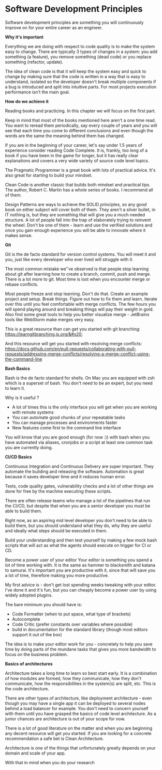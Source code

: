 # Software Development Principles

Software development principles are something you will continuously improve on for your entire career as an engineer.



**Why it's important**

Everything we are doing with respect to code quality is to make the system easy to change. There are typically 3 types of changes in a system: you add something (a feature), you remove something (dead code) or you replace something (refactor, update).

The idea of clean code is that it will keep the system easy and quick to change by making sure that the code is written in a way that is easy to understand, isolated so the developer doesn't break multiple components if a bug is introduced and split into intuitive parts. For most projects execution performance isn't the main goal.



**How do we achieve it**

Reading books and practicing. In this chapter we will focus on the first part.

Keep in mind that most of the books mentioned here aren't a one time read. You want to reread them periodically, say every couple of years and you will see that each time you come to different conclusions and even though the words are the same the meaning behind them has changed.

If you are in the beginning of your career, let's say under 1.5 years of experience consider reading Code Complete. It is, frankly, too long of a book if you have been in the game for longer, but it has really clear explanations and covers a very wide variety of source code level topics.

The Pragmatic Programmer is a great book with lots of practical advice. It's also great for starting to build your mindset.

Clean Code is another classic that builds both mindset and practical tips. The author, Robert C. Martin has a whole series of books. I recommend all of them.

Design Patterns are ways to achieve the SOLID principles, so any good book on either subject will cover both of them. They aren't a silver bullet, in IT nothing is, but they are something that will give you a much needed structure. A lot of people fall into the trap of elaborately trying to reinvent the wheel. Don't be one of them - learn and use the verified solutions and once you gain enough experience you will be able to innovate where it makes sense.



**Git**

Git is the de facto standard for version control systems. You will meet it and you, just like every developer who ever lived will struggle with it.

The most common mistake we’'ve observed is that people stop learning about git after learning how to create a branch, commit, push and merge. There is a lot more to git. Most time is lost when you encounter merge or rebase conflicts.

Most people freeze and stop learning. Don't do that. Create an example project and setup. Break things. Figure out how to fix them and learn. Iterate over this until you feel comfortable with merge conflicts. The few hours you will spend playing around and breaking things will pay their weight in gold. Also find some great tools to help you better visualize merge - JetBrains tools like WebStorm make merges very easy.

This is a great resource than can get you started with git branching: https://learngitbranching.js.org/&#x20;

And this resource will get you started with resolving merge conflicts: https://docs.github.com/en/pull-requests/collaborating-with-pull-requests/addressing-merge-conflicts/resolving-a-merge-conflict-using-the-command-line



**Bash Basics**

Bash is the de facto standard for shells. On Mac you are equipped with zsh which is a superset of bash. You don't need to be an expert, but you need to learn it.

Why is it useful ?

* A lot of times this is the only interface you will get when you are working with remote systems
* You can automate good chunks of your repeatable tasks
* You can manage processes and environments faster
* New features come first to the command line interface

You will know that you are good enough (for now :)) with bash when you have automated via aliases, cronjobs or a script at least one common task you are currently doing.



**CI/CD Basics**&#x20;

Continuous Integration and Continuous Delivery are super important. They automate the building and releasing the software. Automation is great because it saves developer time and it reduces human error.

Tests, code quality gates, vulnerability checks and a lot of other things are done for free by the machine executing these scripts.

There are often release teams who manage a lot of the pipelines that run the CI/CD, but despite that when you are a senior developer you must be able to build them.

Right now, as an aspiring mid level developer you don't need to be able to build them, but you should understand what they do, why they are useful and ideally what steps should be executed in them.

Build your understanding and then test yourself by making a few mock bash scripts that will act as what the agents should execute on trigger for CI or CD.

Become a power user of your editor Your editor is something you spend a lot of time working with. It is the same as hammer to blacksmith and katana to samurai. It's important you are productive with it, since that will save you a lot of time, therefore making you more productive.

My first advice is - don't get lost spending weeks tweaking with your editor. I've done it and it's fun, but you can cheaply become a power user by using widely adopted plugins.

The bare minimum you should have is:

* Code Formatter (when to put space, what type of brackets)
* Autocomplete
* Code Critic (prefer constants over variables where possible)
* build in documentation for the standard library (though most editors support it out of the box)

The idea is to make your editor work for you - concretely to help you save time by doing parts of the mundane tasks that gives you more bandwidth to focus on the business problem.



**Basics of architectures**&#x20;

Architecture takes a long time to learn so best start early. It is a combination of how modules are formed, how they communicate, how they don't communicate, how the responsibilities in the system(s) are split, etc. This is the code architecture.

There are other types of architecture, like deployment architecture - even though you may have a single app it can be deployed to several nodes behind a load balancer for example. You don't need to concern yourself with them until you have grasped the basics of code level architecture. As a junior chances are architecture is out of your scope for now.

There is a lot of good literature on the matter and when you are beginning any decent resource will get you started. If you are looking for a concrete recommendation a safe bet is Clean Architecture.

Architecture is one of the things that unfortunately greatly depends on your domain and scale of your app.

With that in mind when you do your research



